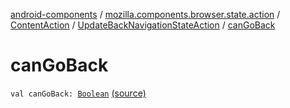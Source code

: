 [android-components](../../../index.md) / [mozilla.components.browser.state.action](../../index.md) / [ContentAction](../index.md) / [UpdateBackNavigationStateAction](index.md) / [canGoBack](./can-go-back.md)

# canGoBack

`val canGoBack: `[`Boolean`](https://kotlinlang.org/api/latest/jvm/stdlib/kotlin/-boolean/index.html) [(source)](https://github.com/mozilla-mobile/android-components/blob/master/components/browser/state/src/main/java/mozilla/components/browser/state/action/BrowserAction.kt#L276)